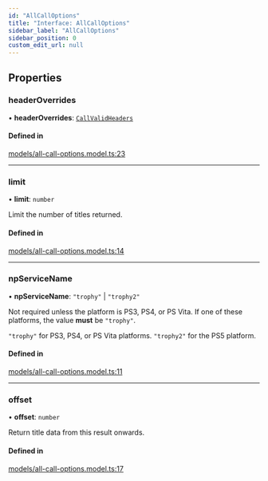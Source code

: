 ```yaml
---
id: "AllCallOptions"
title: "Interface: AllCallOptions"
sidebar_label: "AllCallOptions"
sidebar_position: 0
custom_edit_url: null
---
```


## Properties

### headerOverrides

• **headerOverrides**: [`CallValidHeaders`](CallValidHeaders)

#### Defined in

[models/all-call-options.model.ts:23](https://github.com/wescopeland/psn-api/blob/e03f8b1/src/models/all-call-options.model.ts#L23)

---

### limit

• **limit**: `number`

Limit the number of titles returned.

#### Defined in

[models/all-call-options.model.ts:14](https://github.com/wescopeland/psn-api/blob/e03f8b1/src/models/all-call-options.model.ts#L14)

---

### npServiceName

• **npServiceName**: `"trophy"` \| `"trophy2"`

Not required unless the platform is PS3, PS4, or PS Vita.
If one of these platforms, the value **must** be `"trophy"`.

`"trophy"` for PS3, PS4, or PS Vita platforms.
`"trophy2"` for the PS5 platform.

#### Defined in

[models/all-call-options.model.ts:11](https://github.com/wescopeland/psn-api/blob/e03f8b1/src/models/all-call-options.model.ts#L11)

---

### offset

• **offset**: `number`

Return title data from this result onwards.

#### Defined in

[models/all-call-options.model.ts:17](https://github.com/wescopeland/psn-api/blob/e03f8b1/src/models/all-call-options.model.ts#L17)
